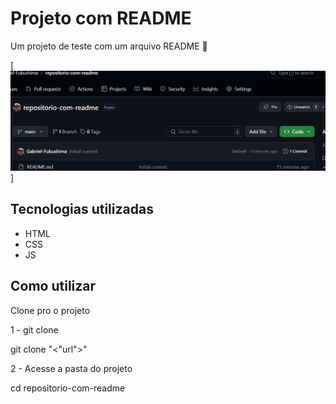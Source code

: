 # Projeto com README
Um projeto de teste com um arquivo README 👾

[<img src= "./tela.gif" alt= "gif" >]

## Tecnologias utilizadas
- HTML
- CSS
- JS

## Como utilizar 
Clone pro o projeto

1 - git clone 

git clone "<"url">"

2 - Acesse a pasta do projeto

cd repositorio-com-readme



